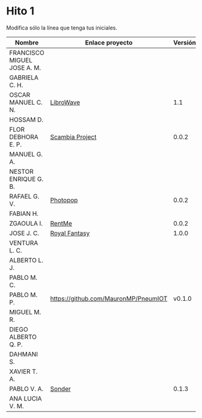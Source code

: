 # Hito 1

Modifica sólo la línea que tenga tus iniciales.

| Nombre       | Enlace proyecto                                                                    | Versión      |
| --------------- | ----------------------------------------------------------------------- | -------------- |
| FRANCISCO MIGUEL JOSE A. M.    | <!--enlace-->                                                           | <!--versión--> |
|  GABRIELA C. H.   | <!--enlace-->                                                           | <!--versión--> |
|  OSCAR MANUEL C. N.   | [LibroWave](https://github.com/Kikin90/proy-cc) | 1.1 |
|  HOSSAM D.   | <!--enlace-->                                                           | <!--versión--> |
|  FLOR DEBHORA E. P.   | [Scambia Project](https://github.com/florescobar/Scambia-PracticasCC-UGR) | 0.0.2 |
|  MANUEL G. A.  | <!--enlace-->                                                           | <!--versión--> |
|  NESTOR ENRIQUE G. B.   | <!--enlace-->                                                           | <!--versión--> |
|  RAFAEL G. V.  | [Photopop](https://github.com/rafaguzmanval/practicaCC)                                                          | 0.0.2 |
|  FABIAN H.   | <!--enlace-->                                                           | <!--versión--> |
|  ZGAOULA I.   | [RentMe](https://github.com/Ilyas-ZG/Cloud-Computing-2324/tree/main/Hitos/Hito01) | 0.0.2 |
|  JOSE J. C.   | [Royal Fantasy](https://github.com/Josejc2001/MUII_CC-23-24)  | 1.0.0 |
|  VENTURA L. C.   | <!--enlace-->                                                           | <!--versión--> |
|  ALBERTO L. J.   | <!--enlace-->                                                           | <!--versión--> |
|  PABLO M. C.   | <!--enlace-->                                                           | <!--versión--> |
|  PABLO M. P.   | https://github.com/MauronMP/PneumIOT                            | v0.1.0 |
|  MIGUEL M. R.  | <!--enlace-->                                                           | <!--versión--> |
|  DIEGO ALBERTO Q. P.   | <!--enlace-->                                                           | <!--versión--> |
|  DAHMANI S.   | <!--enlace-->                                                           | <!--versión--> |
|  XAVIER T. A.   | <!--enlace-->                                                           | <!--versión--> |
|  PABLO V. A.   | [Sonder](https://github.com/Valenz23/Sonder)                                                           | 0.1.3 |
|  ANA LUCIA V. M.   | <!--enlace-->                                                           | <!--versión--> |
